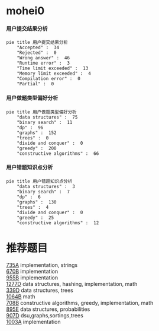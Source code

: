 # mohei0

<!-- tabs:start -->



#### **用户提交结果分析**

```mermaid
pie title 用户提交结果分析
    "Accepted" :  34
    "Rejected" :  0
    "Wrong answer" :  46
    "Runtime error" :  3
    "Time limit exceeded" :  13
    "Memory limit exceeded" :  4
    "Compilation error" :  0
    "Partial" :  0
```

#### **用户做题类型偏好分析**

```mermaid
pie title 用户做题类型偏好分析
    "data structures" :  75
    "binary search" :  11
    "dp" :  96
    "graphs" :  152
    "trees" :  0
    "divide and conquer" :  0
    "greedy" :  200
    "constructive algorithms" :  66
```
#### **用户错题知识点分析**

```mermaid
pie title 用户错题知识点分析
    "data structures" :  3
    "binary search" :  7
    "dp" :  6
    "graphs" :  130
    "trees" :  4
    "divide and conquer" :  0
    "greedy" :  25
    "constructive algorithms" :  12
```



<!-- tabs:end -->
# 推荐题目
[735A](https://codeforces.com/contest/735/problem/A)		implementation,
                        strings		  
[670B](https://codeforces.com/contest/670/problem/B)		implementation		  
[955B](https://codeforces.com/contest/955/problem/B)		implementation		  
[1277D](https://codeforces.com/contest/1277/problem/D)		data structures,
                        hashing,
                        implementation,
                        math		  
[339D](https://codeforces.com/contest/339/problem/D)		data structures,
                        trees		  
[1064B](https://codeforces.com/contest/1064/problem/B)		math		  
[708B](https://codeforces.com/contest/708/problem/B)		constructive algorithms,
                        greedy,
                        implementation,
                        math		  
[895E](https://codeforces.com/contest/895/problem/E)		data structures,
                        probabilities		  
[907D](https://codeforces.com/contest/907/problem/D)		dsu,graphs,sortings,trees		  
[1003A](https://codeforces.com/contest/1003/problem/A)		implementation		  
